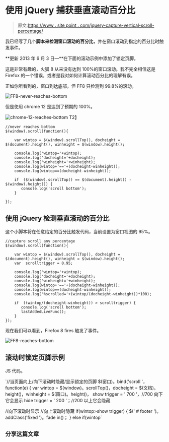# 使用 jQuery 捕获垂直滚动百分比

> 原文:[https://www . site point . com/jquery-capture-vertical-scroll-percentage/](https://www.sitepoint.com/jquery-capture-vertical-scroll-percentage/)

我已经写了几个**脚本来检测窗口滚动的百分比**，并在窗口滚动到指定的百分比时触发事件。

**更新 2013 年 6 月 3 日—**在下面的滚动示例中添加了锁定页脚。

这是非常有趣的，火狐 8 从来没有达到 100%的窗口滚动。我不完全相信这是 Firefox 的一个错误，或者是我对如何计算滚动百分比的理解有误。

正如你所看到的，窗口到达底部，但 FF8 只检测到 99.8%的滚动。

![FF8-never-reaches-bottom](../Images/2e1a4da73c22fdc3b60624903f396e0b.png "FF8-never-reaches-bottom")

但是使用 chrome 12 是达到了预期的 100%。

![chrome-12-reaches-bottom](../Images/3210e58fe3a9b6fc58ba9be45933ae6a.png "chrome-12-reaches-bottom")
T2】

```
//never reaches bottom
$(window).scroll(function(){

    var wintop = $(window).scrollTop(), docheight = $(document).height(), winheight = $(window).height();

    console.log('wintop='+wintop);
    console.log('docheight='+docheight);
    console.log('winheight='+winheight);
    console.log(wintop+'=='+(docheight-winheight));
    console.log(wintop==(docheight-winheight));

    if  ($(window).scrollTop() == $(document).height() - $(window).height()) {
       console.log('scroll bottom');
    }

});
```

## 使用 jQuery 检测垂直滚动的百分比

这个小脚本将在任意给定的百分比触发代码，当前设置为窗口视图的 95%。

```
//capture scroll any percentage
$(window).scroll(function(){

    var wintop = $(window).scrollTop(), docheight = $(document).height(), winheight = $(window).height();
    var  scrolltrigger = 0.95;

    console.log('wintop='+wintop);
    console.log('docheight='+docheight);
    console.log('winheight='+winheight);
    console.log(wintop+'=='+(docheight-winheight));
    console.log(wintop==(docheight-winheight));
    console.log('%scrolled='+(wintop/(docheight-winheight))*100);

    if  ((wintop/(docheight-winheight)) > scrolltrigger) {
       console.log('scroll bottom');
       lastAddedLiveFunc();
    }
});
```

现在我们可以看到，Firefox 8 fires 触发了事件。

![FF8-reaches-bottom](../Images/d8712cdcb36546a9b211c93dc79edd33.png "FF8-reaches-bottom")

## 滚动时锁定页脚示例

JS 代码。

 `//当页面向上/向下滚动时隐藏/显示锁定的页脚
$(窗口)。bind('scroll '，function(e)
{
var wintop = $(window)。scrollTop()，docheight = $(文档)。height()，winheight = $(窗口)。height()，
show trigger = ' 700 '，//700 向下它会显示
hide trigger = ' 200 '；//200 以上它会隐藏

//向下滚动时显示
//向上滚动时隐藏
if(wintop>show trigger)
{
$(' # footer ')。addClass('fixed ')。fade in()；
}
else if(wintop` 

## `分享这篇文章`
